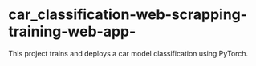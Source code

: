 # car_classification-web-scrapping-training-web-app-
This project trains and deploys a car model classification using PyTorch.
